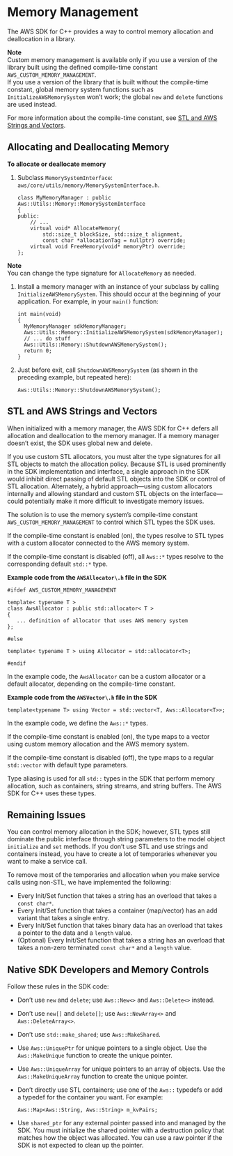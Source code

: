 # Memory Management<a name="memory-management"></a>

The AWS SDK for C\+\+ provides a way to control memory allocation and deallocation in a library\.

**Note**  
Custom memory management is available only if you use a version of the library built using the defined compile\-time constant `AWS_CUSTOM_MEMORY_MANAGEMENT`\.  
If you use a version of the library that is built without the compile\-time constant, global memory system functions such as `InitializeAWSMemorySystem` won’t work; the global `new` and `delete` functions are used instead\.

For more information about the compile\-time constant, see [STL and AWS Strings and Vectors](#stl-and-aws-strings-and-vectors)\.

## Allocating and Deallocating Memory<a name="allocating-and-deallocating-memory"></a>

 **To allocate or deallocate memory** 

1. Subclass `MemorySystemInterface`: `aws/core/utils/memory/MemorySystemInterface.h`\.

   ```
   class MyMemoryManager : public Aws::Utils::Memory::MemorySystemInterface
   {
   public:
       // ...
       virtual void* AllocateMemory(
           std::size_t blockSize, std::size_t alignment,
           const char *allocationTag = nullptr) override;
       virtual void FreeMemory(void* memoryPtr) override;
   };
   ```
**Note**  
You can change the type signature for `AllocateMemory` as needed\.

1. Install a memory manager with an instance of your subclass by calling `InitializeAWSMemorySystem`\. This should occur at the beginning of your application\. For example, in your `main()` function:

   ```
   int main(void)
   {
     MyMemoryManager sdkMemoryManager;
     Aws::Utils::Memory::InitializeAWSMemorySystem(sdkMemoryManager);
     // ... do stuff
     Aws::Utils::Memory::ShutdownAWSMemorySystem();
     return 0;
   }
   ```

1. Just before exit, call `ShutdownAWSMemorySystem` \(as shown in the preceding example, but repeated here\):

   ```
   Aws::Utils::Memory::ShutdownAWSMemorySystem();
   ```

## STL and AWS Strings and Vectors<a name="stl-and-aws-strings-and-vectors"></a>

When initialized with a memory manager, the AWS SDK for C\+\+ defers all allocation and deallocation to the memory manager\. If a memory manager doesn’t exist, the SDK uses global new and delete\.

If you use custom STL allocators, you must alter the type signatures for all STL objects to match the allocation policy\. Because STL is used prominently in the SDK implementation and interface, a single approach in the SDK would inhibit direct passing of default STL objects into the SDK or control of STL allocation\. Alternately, a hybrid approach—using custom allocators internally and allowing standard and custom STL objects on the interface—could potentially make it more difficult to investigate memory issues\.

The solution is to use the memory system’s compile\-time constant `AWS_CUSTOM_MEMORY_MANAGEMENT` to control which STL types the SDK uses\.

If the compile\-time constant is enabled \(on\), the types resolve to STL types with a custom allocator connected to the AWS memory system\.

If the compile\-time constant is disabled \(off\), all `Aws::*` types resolve to the corresponding default `std::*` type\.

 **Example code from the ``AWSAllocator\.h`` file in the SDK** 

```
#ifdef AWS_CUSTOM_MEMORY_MANAGEMENT

template< typename T >
class AwsAllocator : public std::allocator< T >
{
   ... definition of allocator that uses AWS memory system
};

#else

template< typename T > using Allocator = std::allocator<T>;

#endif
```

In the example code, the `AwsAllocator` can be a custom allocator or a default allocator, depending on the compile\-time constant\.

 **Example code from the ``AWSVector\.h`` file in the SDK** 

```
template<typename T> using Vector = std::vector<T, Aws::Allocator<T>>;
```

In the example code, we define the `Aws::*` types\.

If the compile\-time constant is enabled \(on\), the type maps to a vector using custom memory allocation and the AWS memory system\.

If the compile\-time constant is disabled \(off\), the type maps to a regular `std::vector` with default type parameters\.

Type aliasing is used for all `std::` types in the SDK that perform memory allocation, such as containers, string streams, and string buffers\. The AWS SDK for C\+\+ uses these types\.

## Remaining Issues<a name="remaining-issues"></a>

You can control memory allocation in the SDK; however, STL types still dominate the public interface through string parameters to the model object `initialize` and `set` methods\. If you don’t use STL and use strings and containers instead, you have to create a lot of temporaries whenever you want to make a service call\.

To remove most of the temporaries and allocation when you make service calls using non\-STL, we have implemented the following:
+ Every Init/Set function that takes a string has an overload that takes a `const char*`\.
+ Every Init/Set function that takes a container \(map/vector\) has an add variant that takes a single entry\.
+ Every Init/Set function that takes binary data has an overload that takes a pointer to the data and a `length` value\.
+ \(Optional\) Every Init/Set function that takes a string has an overload that takes a non\-zero terminated `const char*` and a `length` value\.

## Native SDK Developers and Memory Controls<a name="native-sdk-developers-and-memory-controls"></a>

Follow these rules in the SDK code:
+ Don’t use `new` and `delete`; use `Aws::New<>` and `Aws::Delete<>` instead\.
+ Don’t use `new[]` and `delete[]`; use `Aws::NewArray<>` and `Aws::DeleteArray<>`\.
+ Don’t use `std::make_shared`; use `Aws::MakeShared`\.
+ Use `Aws::UniquePtr` for unique pointers to a single object\. Use the `Aws::MakeUnique` function to create the unique pointer\.
+ Use `Aws::UniqueArray` for unique pointers to an array of objects\. Use the `Aws::MakeUniqueArray` function to create the unique pointer\.
+ Don’t directly use STL containers; use one of the `Aws::` typedefs or add a typedef for the container you want\. For example:

  ```
  Aws::Map<Aws::String, Aws::String> m_kvPairs;
  ```
+ Use `shared_ptr` for any external pointer passed into and managed by the SDK\. You must initialize the shared pointer with a destruction policy that matches how the object was allocated\. You can use a raw pointer if the SDK is not expected to clean up the pointer\.